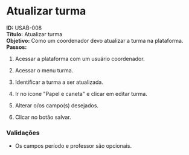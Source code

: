 # Atualizar turma
**ID:** USAB-008  
**Título:** Atualizar turma \
**Objetivo:** Como um coordenador devo atualizar a turma na plataforma.  
**Passos:**

1.  Acessar a plataforma com um usuário coordenador.
    
2.  Acessar o menu turma.
    
3.  Identificar a turma a ser atualizada.
    
4.  Ir no ícone "Papel e caneta" e clicar em editar turma.

5.  Alterar o/os campo(s) desejados.

6. Clicar no botão salvar.


 ### Validações     

-  Os campos período e professor são opcionais. 


